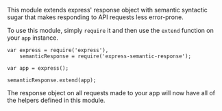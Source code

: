 This module extends express' response object with semantic syntactic sugar that makes responding to API requests less error-prone.

To use this module, simply `require` it and then use the `extend` function on your `app` instance.

```
var express = require('express'),
	semanticResponse = require('express-semantic-response');

var app = express();

semanticResponse.extend(app);
```

The response object on all requests made to your app will now have all of the helpers defined in this module.
